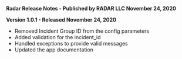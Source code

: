 **Radar Release Notes - Published by RADAR LLC November 24, 2020**


**Version 1.0.1 - Released November 24, 2020**

* Removed Incident Group ID from the config parameters
* Added validation for the incident\_id
* Handled exceptions to provide valid messages
* Updated the app documentation
